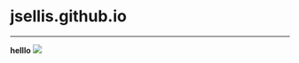 # jsellis.github.io

---
**helllo**
![](https://wallpapersite.com/images/wallpapers/reaper-3840x2160-overwatch-artwork-hd-3775.jpg)
